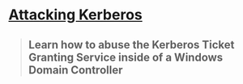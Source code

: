# [Attacking Kerberos](https://tryhackme.com/room/attackingkerberos)
> ## Learn how to abuse the Kerberos Ticket Granting Service inside of a Windows Domain Controller

